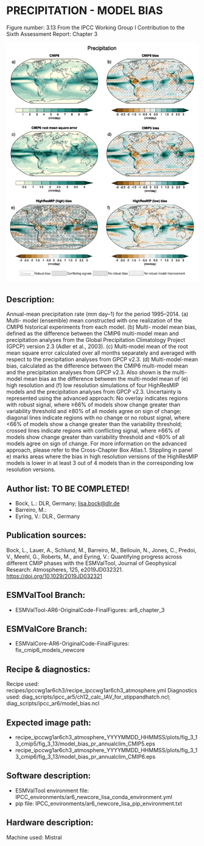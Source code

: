 
PRECIPITATION - MODEL BIAS
==========================

Figure number: 3.13
From the IPCC Working Group I Contribution to the Sixth Assessment Report: Chapter 3

![Figure 3.13](../images/ar6_wg1_chap3_figure3_13_precip_model_bias.png?raw=true)


Description:
------------
Annual-mean precipitation rate (mm day–1) for the period 1995–2014. (a) Multi-
model (ensemble) mean constructed with one realization of the CMIP6 historical 
experiments from each model. (b) Multi- model mean bias, defined as the 
difference between the CMIP6 multi-model mean and precipitation analyses from
the Global Precipitation Climatology Project (GPCP) version 2.3 (Adler et al., 
2003). (c) Multi-model mean of the root mean square error calculated over all 
months separately and averaged with respect to the precipitation analyses from 
GPCP v2.3. (d) Multi-model-mean bias, calculated as the difference between the 
CMIP6 multi-model mean and the precipitation analyses from GPCP v2.3. Also shown
is the multi-model mean bias as the difference between the multi-model mean of 
(e) high resolution and (f) low resolution simulations of four HighResMIP models 
and the precipitation analyses from GPCP v2.3. Uncertainty is represented using 
the advanced approach: No overlay indicates regions with robust signal, where 
≥66% of models show change greater than variability threshold and ≥80% of all 
models agree on sign of change; diagonal lines indicate regions with no change 
or no robust signal, where <66% of models show a change greater than the 
variability threshold; crossed lines indicate regions with conflicting signal, 
where ≥66% of models show change greater than variability threshold and <80% of
all models agree on sign of change. For more information on the advanced 
approach, please refer to the Cross-Chapter Box Atlas.1. Stippling in panel e) 
marks areas where the bias in high resolution versions of the HighResMIP models 
is lower in at least 3 out of 4 models than in the corresponding low resolution 
versions.


Author list: TO BE COMPLETED!
------------
- Bock, L.: DLR, Germany; lisa.bock@dlr.de
- Barreiro, M.: 
- Eyring, V.: DLR., Germany


Publication sources:
--------------------
Bock, L., Lauer, A., Schlund, M., Barreiro, M., Bellouin, N., Jones, C., Predoi, V., Meehl, G., Roberts, M., and Eyring, V.: Quantifying progress across different CMIP phases with the ESMValTool, Journal of Geophysical Research: Atmospheres, 125, e2019JD032321. https://doi.org/10.1029/2019JD032321


ESMValTool Branch:
------------------
- ESMValTool-AR6-OriginalCode-FinalFigures: ar6_chapter_3


ESMValCore Branch:
------------------
- ESMValCore-AR6-OriginalCode-FinalFigures: fix_cmip6_models_newcore


Recipe & diagnostics:
---------------------
Recipe used: recipes/ipccwg1ar6ch3/recipe_ipccwg1ar6ch3_atmosphere.yml
Diagnostics used: diag_scripts/ipcc_ar5/ch12_calc_IAV_for_stippandhatch.ncl; diag_scripts/ipcc_ar6/model_bias.ncl


Expected image path:
--------------------
- recipe_ipccwg1ar6ch3_atmosphere_YYYYMMDD_HHMMSS/plots/fig_3_13_cmip5/fig_3_13/model_bias_pr_annualclim_CMIP5.eps  
- recipe_ipccwg1ar6ch3_atmosphere_YYYYMMDD_HHMMSS/plots/fig_3_13_cmip6/fig_3_13/model_bias_pr_annualclim_CMIP6.eps


Software description:
---------------------
- ESMValTool environment file: IPCC_environments/ar6_newcore_lisa_conda_environment.yml
- pip file: IPCC_environments/ar6_newcore_lisa_pip_environment.txt


Hardware description:
---------------------
Machine used: Mistral
